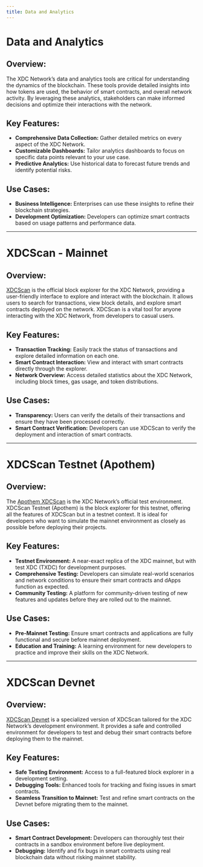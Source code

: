 ```yaml
---
title: Data and Analytics
---
```


# Data and Analytics
## Overview:
The XDC Network’s data and analytics tools are critical for understanding the dynamics of the blockchain. These tools provide detailed insights into how tokens are used, the behavior of smart contracts, and overall network activity. By leveraging these analytics, stakeholders can make informed decisions and optimize their interactions with the network.

## Key Features:

- **Comprehensive Data Collection:** Gather detailed metrics on every aspect of the XDC Network.
- **Customizable Dashboards:** Tailor analytics dashboards to focus on specific data points relevant to your use case.
- **Predictive Analytics:** Use historical data to forecast future trends and identify potential risks.

## Use Cases: 

- **Business Intelligence:** Enterprises can use these insights to refine their blockchain strategies.
- **Development Optimization:** Developers can optimize smart contracts based on usage patterns and performance data.

------------

# XDCScan - Mainnet
## Overview:
[XDCScan](https://xdcscan.io/) is the official block explorer for the XDC Network, providing a user-friendly interface to explore and interact with the blockchain. It allows users to search for transactions, view block details, and explore smart contracts deployed on the network. XDCScan is a vital tool for anyone interacting with the XDC Network, from developers to casual users.

## Key Features:

- **Transaction Tracking:** Easily track the status of transactions and explore detailed information on each one.
- **Smart Contract Interaction:** View and interact with smart contracts directly through the explorer.
- **Network Overview:** Access detailed statistics about the XDC Network, including block times, gas usage, and token distributions.

## Use Cases:

- **Transparency:** Users can verify the details of their transactions and ensure they have been processed correctly.
- **Smart Contract Verification:** Developers can use XDCScan to verify the deployment and interaction of smart contracts.

------------

# XDCScan Testnet (Apothem)

## Overview:
The [Apothem XDCScan](https://apothem.xdcscan.io/) is the XDC Network’s official test environment. XDCScan Testnet (Apothem) is the block explorer for this testnet, offering all the features of XDCScan but in a testnet context. It is ideal for developers who want to simulate the mainnet environment as closely as possible before deploying their projects.

## Key Features:

- **Testnet Environment:** A near-exact replica of the XDC mainnet, but with test XDC (TXDC) for development purposes.
- **Comprehensive Testing:** Developers can simulate real-world scenarios and network conditions to ensure their smart contracts and dApps function as expected.
- **Community Testing:** A platform for community-driven testing of new features and updates before they are rolled out to the mainnet.

## Use Cases:

- **Pre-Mainnet Testing:** Ensure smart contracts and applications are fully functional and secure before mainnet deployment.
- **Education and Training:** A learning environment for new developers to practice and improve their skills on the XDC Network.

------------

# XDCScan Devnet
## Overview:
[XDCScan Devnet](https://devnet.xdcscan.io/) is a specialized version of XDCScan tailored for the XDC Network’s development environment. It provides a safe and controlled environment for developers to test and debug their smart contracts before deploying them to the mainnet.

## Key Features:

- **Safe Testing Environment:** Access to a full-featured block explorer in a development setting.
- **Debugging Tools:** Enhanced tools for tracking and fixing issues in smart contracts.
- **Seamless Transition to Mainnet:** Test and refine smart contracts on the Devnet before migrating them to the mainnet.

## Use Cases:

- **Smart Contract Development:** Developers can thoroughly test their contracts in a sandbox environment before live deployment.
- **Debugging:** Identify and fix bugs in smart contracts using real blockchain data without risking mainnet stability.